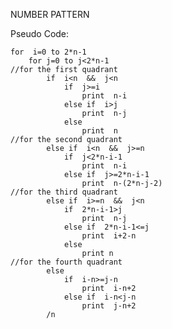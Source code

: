 NUMBER PATTERN

Pseudo Code:

	for  i=0 to 2*n-1
		for j=0 to j<2*n-1
	//for the first quadrant
			if  i<n  &&  j<n  
				if  j>=i
					print  n-i
				else if  i>j
					print  n-j
				else
					print  n
    //for the second quadrant
			else if  i<n  &&  j>=n
				if  j<2*n-i-1
					print  n-i
				else if  j>=2*n-i-1
					print  n-(2*n-j-2)
    //for the third quadrant
			else if  i>=n  &&  j<n
				if  2*n-i-1>j
					print  n-j
				else if  2*n-i-1<=j
					print  i+2-n
				else
					print n
    //for the fourth quadrant
			else
				if  i-n>=j-n
					print  i-n+2
				else if  i-n<j-n
					print  j-n+2
	        /n
